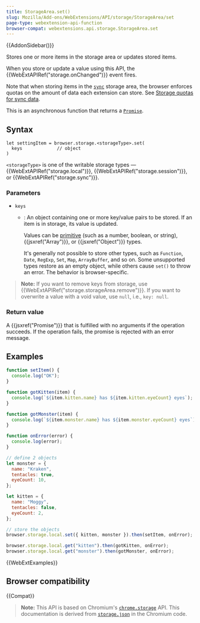 ```yaml
---
title: StorageArea.set()
slug: Mozilla/Add-ons/WebExtensions/API/storage/StorageArea/set
page-type: webextension-api-function
browser-compat: webextensions.api.storage.StorageArea.set
---
```


{{AddonSidebar()}}

Stores one or more items in the storage area or updates stored items.

When you store or update a value using this API, the {{WebExtAPIRef("storage.onChanged")}} event fires.

Note that when storing items in the [`sync`](/en-US/docs/Mozilla/Add-ons/WebExtensions/API/storage/sync) storage area, the browser enforces quotas on the amount of data each extension can store. See [Storage quotas for sync data](/en-US/docs/Mozilla/Add-ons/WebExtensions/API/storage/sync#storage_quotas_for_sync_data).

This is an asynchronous function that returns a [`Promise`](/en-US/docs/Web/JavaScript/Reference/Global_Objects/Promise).

## Syntax

```js-nolint
let settingItem = browser.storage.<storageType>.set(
  keys             // object
)
```

`<storageType>` is one of the writable storage types — {{WebExtAPIRef("storage.local")}}, {{WebExtAPIRef("storage.session")}}, or {{WebExtAPIRef("storage.sync")}}.

### Parameters

- `keys`

  - : An object containing one or more key/value pairs to be stored. If an item is in storage, its value is updated.

    Values can be [primitive](/en-US/docs/Glossary/Primitive) (such as a number, boolean, or string), {{jsxref("Array")}}, or {{jsxref("Object")}} types.

    It's generally not possible to store other types, such as `Function`, `Date`, `RegExp`, `Set`, `Map`, `ArrayBuffer`, and so on. Some unsupported types restore as an empty object, while others cause `set()` to throw an error. The behavior is browser-specific.

> **Note:** If you want to remove keys from storage, use {{WebExtAPIRef("storage.storageArea.remove")}}. If you want to overwrite a value with a void value, use `null`, i.e., `key: null`.

### Return value

A {{jsxref("Promise")}} that is fulfilled with no arguments if the operation succeeds. If the operation fails, the promise is rejected with an error message.

## Examples

```js
function setItem() {
  console.log("OK");
}

function gotKitten(item) {
  console.log(`${item.kitten.name} has ${item.kitten.eyeCount} eyes`);
}

function gotMonster(item) {
  console.log(`${item.monster.name} has ${item.monster.eyeCount} eyes`);
}

function onError(error) {
  console.log(error);
}

// define 2 objects
let monster = {
  name: "Kraken",
  tentacles: true,
  eyeCount: 10,
};

let kitten = {
  name: "Moggy",
  tentacles: false,
  eyeCount: 2,
};

// store the objects
browser.storage.local.set({ kitten, monster }).then(setItem, onError);

browser.storage.local.get("kitten").then(gotKitten, onError);
browser.storage.local.get("monster").then(gotMonster, onError);
```

{{WebExtExamples}}

## Browser compatibility

{{Compat}}

> **Note:** This API is based on Chromium's [`chrome.storage`](https://developer.chrome.com/docs/extensions/reference/storage/) API. This documentation is derived from [`storage.json`](https://chromium.googlesource.com/chromium/src/+/master/extensions/common/api/storage.json) in the Chromium code.
